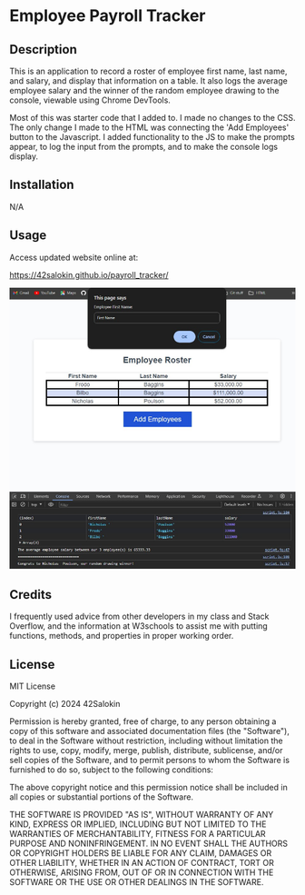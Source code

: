 # Employee Payroll Tracker

## Description

This is an application to record a roster of employee first name, last name, and salary, and display that information on a table. It also logs the average employee salary and the winner of the random employee drawing to the console, viewable using Chrome DevTools.

Most of this was starter code that I added to. I made no changes to the CSS. The only change I made to the HTML was connecting the 'Add Employees' button to the Javascript. I added functionality to the JS to make the prompts appear, to log the input from the prompts, and to make the console logs display. 

## Installation

N/A

## Usage

Access updated website online at:

https://42salokin.github.io/payroll_tracker/

![Alt text](./Assets/Screenshot%20.jpg)

## Credits

I frequently used advice from other developers in my class and Stack Overflow, and the information at W3schools to assist me with putting functions, methods, and properties in proper working order.

## License

MIT License

Copyright (c) 2024 42Salokin

Permission is hereby granted, free of charge, to any person obtaining a copy
of this software and associated documentation files (the "Software"), to deal
in the Software without restriction, including without limitation the rights
to use, copy, modify, merge, publish, distribute, sublicense, and/or sell
copies of the Software, and to permit persons to whom the Software is
furnished to do so, subject to the following conditions:

The above copyright notice and this permission notice shall be included in all
copies or substantial portions of the Software.

THE SOFTWARE IS PROVIDED "AS IS", WITHOUT WARRANTY OF ANY KIND, EXPRESS OR
IMPLIED, INCLUDING BUT NOT LIMITED TO THE WARRANTIES OF MERCHANTABILITY,
FITNESS FOR A PARTICULAR PURPOSE AND NONINFRINGEMENT. IN NO EVENT SHALL THE
AUTHORS OR COPYRIGHT HOLDERS BE LIABLE FOR ANY CLAIM, DAMAGES OR OTHER
LIABILITY, WHETHER IN AN ACTION OF CONTRACT, TORT OR OTHERWISE, ARISING FROM,
OUT OF OR IN CONNECTION WITH THE SOFTWARE OR THE USE OR OTHER DEALINGS IN THE
SOFTWARE.
